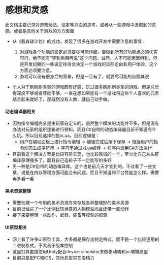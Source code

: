 # 感想和灵感
此文档主要记录对游戏玩法、设定等方面的思考，或者从一些游戏中汲取到的灵感。或者是其他关于游戏的方方面面

- 从《戴森球计划》的成功，发现了很多在游戏开发中需要注意的事情：
    1. 对游戏各个功能的设定必须要尽可能详细，要做到所有的功能点必须切实可行，绝不能有“等到后期再说”这个问题。诚然，人不可能面面俱到，但是开发初期的一些设定往往会决定一个游戏的实际走向和用户体验，这个方面必须要注意。
    2. 游戏可以没有很身后的背景，但是一旦有了，就要尽可能的自圆其说

- 个人对于刷刷刷类型的游戏颇有好感，玩过很多刷刷刷类型的游戏。但是总觉得深度不够或者肝度不够，一直在想如果能有一个游戏将这些个人喜欢的元素结合起来就好了，那既然没有人做，就自己动手做。

#### 动态编译器相关
- 因为指令编程完全是由玩家自定义的，虽然整个模块的功能并不多，但是没有办法对玩家的组织逻辑进行预知。而且C#自带的动态编译器目前不知道有什么坑。所以目前选择的是xLua，目前逻辑是：
    - 用户在编程面板上进行指令编辑 -> 编辑完成后按下保存 -> 根据用户的指令动态生成字符串 -> 字符串通过xLua编译 -> 程序内调用C#方法执行
- 目前看这个解决方案是比较容易实现，也比较靠谱的一个，至少比自己从头肝编译原理强多了，而且自己造轮子不一定能写的多好
- 另一种是C#自带的动态编译库。这个也是前几天才查到的，不过看了一些文章，说是在内存管理方面可能会有问题。而且不知道跨平台性能怎么样。需要再多看一看

#### 美术资源整理
- 需要创建一个专用的美术资源库来存放各种整理好的美术资源
- 目前已经买了一个比例比较满意的人物模型而且还带一些动作
- 接下来要整理一些动作、武器、装备等模型的资源

#### UI原型相关
- 网上看了许多UI原型工具，大多都是保存成特定格式，而不是一个比较通用的二进制格式，不太利于版本控制
- 这里打算直接使用Unity配合device simulator来做移动端和pc端端原型
- 目前只是配PC和iOS，其他机型实在没精力